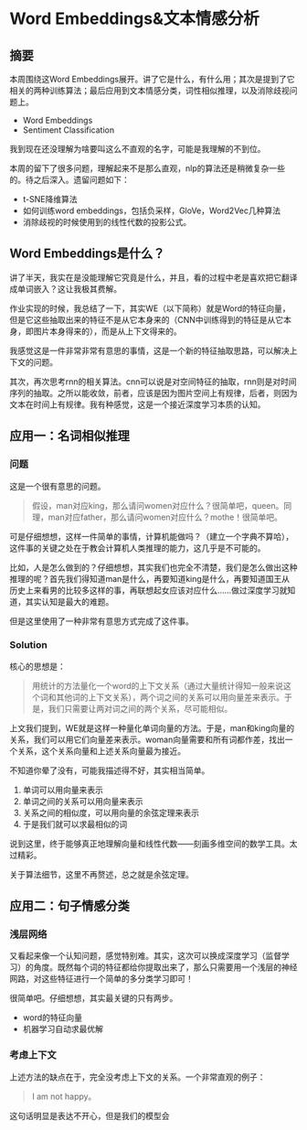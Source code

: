 # Word Embeddings&文本情感分析

## 摘要

本周围绕这Word Embeddings展开。讲了它是什么，有什么用；其次是提到了它相关的两种训练算法；最后应用到文本情感分类，词性相似推理，以及消除歧视问题上。

- Word Embeddings
- Sentiment Classification

我到现在还没理解为啥要叫这么不直观的名字，可能是我理解的不到位。

本周的留下了很多问题，理解起来不是那么直观，nlp的算法还是稍微复杂一些的。待之后深入。遗留问题如下：

- t-SNE降维算法
- 如何训练word embeddings，包括负采样，GloVe，Word2Vec几种算法
- 消除歧视的时候使用到的线性代数的投影公式。

## Word Embeddings是什么？

讲了半天，我实在是没能理解它究竟是什么，并且，看的过程中老是喜欢把它翻译成单词嵌入？这让我极其费解。

作业实现的时候，我总结了一下，其实WE（以下简称）就是Word的特征向量，但是它这些抽取出来的特征不是从它本身来的（CNN中训练得到的特征是从它本身，即图片本身得来的），而是从上下文得来的。

我感觉这是一件非常非常有意思的事情，这是一个新的特征抽取思路，可以解决上下文的问题。

其次，再次思考rnn的相关算法。cnn可以说是对空间特征的抽取，rnn则是对时间序列的抽取。之所以能收敛，前者，应该是因为图片空间上有规律，后者，则因为文本在时间上有规律。我有种感觉，这是一个接近深度学习本质的认知。

## 应用一：名词相似推理

### 问题

这是一个很有意思的问题。

> 假设，man对应king，那么请问women对应什么？很简单吧，queen。同理，man对应father，那么请问women对应什么？mothe！很简单吧。

可是仔细想想，这样一件简单的事情，计算机能做吗？（建立一个字典不算哈），这件事的关键之处在于教会计算机人类推理的能力，这几乎是不可能的。

比如，人是怎么做到的？仔细想想，其实我们也完全不清楚，我们是怎么做出这种推理的呢？首先我们得知道man是什么，再要知道king是什么，再要知道国王从历史上来看男的比较多这样的事，再联想起女应该对应什么……做过深度学习就知道，其实认知是最大的难题。

但是这里使用了一种非常有意思方式完成了这件事。

### Solution

核心的思想是：

> 用统计的方法量化一个word的上下文关系（通过大量统计得知一般来说这个词和其他词的上下文关系），两个词之间的关系可以用向量差来表示。于是，我们只需要让两对词之间的两个关系，尽可能相似。

 上文我们提到，WE就是这样一种量化单词向量的方法。于是，man和king向量的关系，我们可以用它们向量差来表示。woman向量需要和所有词都作差，找出一个关系，这个关系向量和上述关系向量最为接近。

不知道你晕了没有，可能我描述得不好，其实相当简单。

1. 单词可以用向量来表示
2. 单词之间的关系可以用向量来表示
3. 关系之间的相似度，可以用向量的余弦定理来表示
4. 于是我们就可以求最相似的词

说到这里，终于能够真正地理解向量和线性代数——刻画多维空间的数学工具。太过精彩。

关于算法细节，这里不再赘述，总之就是余弦定理。

## 应用二：句子情感分类

### 浅层网络

又看起来像一个认知问题，感觉特别难。其实，这次可以换成深度学习（监督学习）的角度。既然每个词的特征都给你提取出来了，那么只需要用一个浅层的神经网路，对这些特征进行一个简单的多分类学习即可！

很简单吧。仔细想想，其实最关键的只有两步。

- word的特征向量
- 机器学习自动求最优解

### 考虑上下文

上述方法的缺点在于，完全没考虑上下文的关系。一个非常直观的例子：

> I am not happy。

这句话明显是表达不开心，但是我们的模型会



